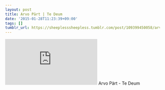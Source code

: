 ```yaml
---
layout: post
title: Arvo Pärt | Te Deum
date: '2015-01-28T11:23:39+09:00'
tags: []
tumblr_url: https://sheeplesssheepless.tumblr.com/post/109399450058/arvo-pärt-te-deum
---
```

<iframe src="https://www.youtube.com/embed/n5ghhmWrubY" frameborder="0"></iframe>
Arvo Pärt - Te Deum

